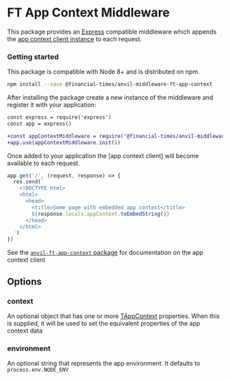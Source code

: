 # FT App Context Middleware

This package provides an [Express] compatible middleware which appends the [app context client instance] to each request.

### Getting started

This package is compatible with Node 8+ and is distributed on npm.

```sh
npm install --save @financial-times/anvil-middleware-ft-app-context
```

After installing the package create a new instance of the middleware and register it with your application:

```diff
const express = require('express')
const app = express()

+const appContextMiddleware = require('@financial-times/anvil-middleware-ft-app-context')
+app.use(appContextMiddleware.init())
```

Once added to your application the [app context client] will become available to each request.

```js
app.get('/', (request, response) => {
  res.send(`
    <!DOCTYPE html>
    <html>
      <head>
        <title>Some page with embedded app context</title>
        ${response.locals.appContext.toEmbedString()}
      </head>
    </html>
  `)
})
```

See the [`anvil-ft-app-context` package] for documentation on the app context client


## Options

### context

An optional object that has one or more [TAppContext] properties. When this is supplied, it will be used to set the equivalent properties of the app context data

### environment

An optional string that represents the app environment. It defaults to `process.env.NODE_ENV`

[Express]: https://expressjs.com/
[TAppContext]: readme.md#appcontext../anvil-ft-app-context/readme.md#tappcontext
[app context client instance]: ../anvil-ft-app-context/readme.md#appcontext
[`anvil-ft-app-context` package]: ../anvil-ft-app-context/
